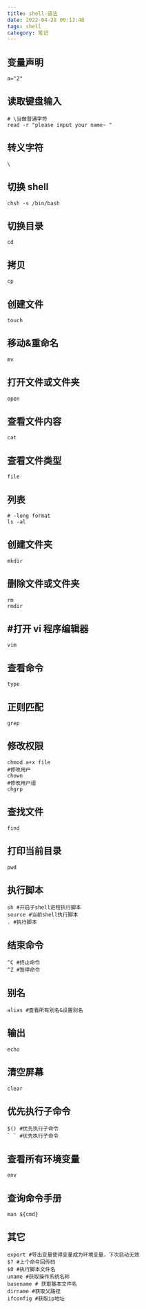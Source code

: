 ```yaml
---
title: shell-语法
date: 2022-04-28 00:13:48
tags: shell
category: 笔记
---
```


## 变量声明

```shell
a="2"
```

## 读取键盘输入

```shell
# \当做普通字符
read -r "please input your name~ "
```

## 转义字符

```shell
\
```

<!-- more -->

## 切换 shell

```shell
chsh -s /bin/bash
```

## 切换目录

```shell
cd
```

## 拷贝

```shell
cp
```

## 创建文件

```shell
touch
```

## 移动&重命名

```shell
mv
```

## 打开文件或文件夹

```shell
open
```

## 查看文件内容

```shell
cat
```

## 查看文件类型

```shell
file
```

## 列表

```shell
# -long format
ls -al
```

## 创建文件夹

```shell
mkdir
```

## 删除文件或文件夹

```shell
rm
rmdir
```

## #打开 vi 程序编辑器

```shell
vim
```

## 查看命令

```shell
type
```

## 正则匹配

```shell
grep
```

## 修改权限

```shell
chmod a+x file
#修改用户
chown
#修改用户组
chgrp
```

## 查找文件

```shell
find
```

## 打印当前目录

```shell
pwd
```

## 执行脚本

```shell
sh #开启子shell进程执行脚本
source #当前shell执行脚本
. #执行脚本
```

## 结束命令

```shell
^C #终止命令
^Z #暂停命令
```

## 别名

```shell
alias #查看所有别名&设置别名
```

## 输出

```shell
echo
```

## 清空屏幕

```shell
clear
```

## 优先执行子命令

```shell
$() #优先执行子命令
` ` #优先执行子命令
```

## 查看所有环境变量

```shell
env
```

## 查询命令手册

```
man ${cmd}
```

## 其它

```shell
export #导出变量使得变量成为环境变量，下次启动无效
$? #上个命令回传码
$0 #执行脚本文件名
uname #获取操作系统名称
basename # 获取基本文件名
dirname #获取父路径
ifconfig #获取ip地址
```

